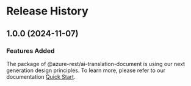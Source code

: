# Release History
    
## 1.0.0 (2024-11-07)

### Features Added

The package of @azure-rest/ai-translation-document is using our next generation design principles. To learn more, please refer to our documentation [Quick Start](https://aka.ms/azsdk/js/mgmt/quickstart).
